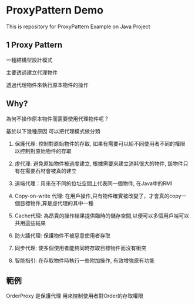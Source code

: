 # ProxyPattern Demo

This is repository for ProxyPattern Example on Java Project

## 1 Proxy Pattern

一種結構型設計模式

主要透過建立代理物件

透過代理物件來執行原本物件的操作


## Why?

為何不操作原本物件而需要使用代理物件呢？

基於以下幾種原因 可以把代理模式做分類

1. 保護代理:  控制對原始物件的存取, 如果有需要可以給不同使用者不同的權限 以控制對原始物件的存取

2. 虛代理: 避免原始物件被過度建立, 根據需要來建立消耗很大的物件, 該物件只有在需要石材會被真的建立

3. 遠端代理：用來在不同的位址空間上代表同一個物件, 在Java中的RMI

4. Copy-on-write 代理: 在用戶操作,只有物件確實被改變了，才會真的copy一個目標物件,算是虛代理的其中一種

5. Cache代理: 為昂貴的操作結果提供臨時的儲存空間,以便可以多個用戶端可以共用這些結果

6. 防火牆代理: 保護物件不被惡意使用者存取

7. 同步代理: 使多個使用者能夠同時存取目標物件而沒有衝突

8. 智能指引: 在存取物件時執行一些附加操作, 有效增強原有功能

## 範例
OrderProxy 是保護代理
用來控制使用者對Order的存取權限